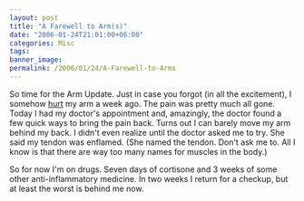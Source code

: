 ```yaml
---
layout: post
title: "A Farewell to Arm(s)"
date: "2006-01-24T21:01:00+06:00"
categories: Misc 
tags: 
banner_image: 
permalink: /2006/01/24/A-Farewell-to-Arms
---
```


So time for the Arm Update. Just in case you forgot (in all the excitement), I somehow <a href="http://ray.camdenfamily.com/index.cfm/2006/1/17/If-I-was-a-horse-they-would-shoot-me">hurt</a> my arm a week ago. The pain was pretty much all gone. Today I had my doctor's appointment and, amazingly, the doctor found a few quick ways to bring the pain back. Turns out I can barely move my arm behind my back. I didn't even realize until the doctor asked me to try. She said my tendon was enflamed. (She named the tendon. Don't ask me to. All I know is that there are way too many names for muscles in the body.) 

So for now I'm on drugs. Seven days of cortisone and 3 weeks of some other anti-inflammatory medicine. In two weeks I return for a checkup, but at least the worst is behind me now.